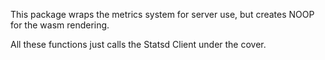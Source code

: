 This package wraps the metrics system for server use, but creates NOOP for the wasm rendering.

All these functions just calls the Statsd Client under the cover.